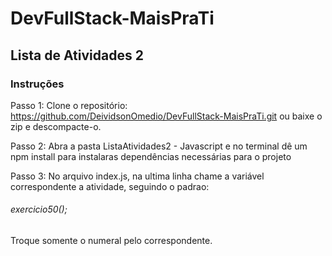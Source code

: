 # DevFullStack-MaisPraTi
## Lista de Atividades 2

### Instruções

Passo 1:
Clone o repositório:
https://github.com/DeividsonOmedio/DevFullStack-MaisPraTi.git
ou baixe o zip e descompacte-o.

Passo 2:
Abra a pasta ListaAtividades2 - Javascript e no terminal dê um 
npm install para instalaras dependências necessárias para o projeto

Passo 3:
No arquivo index.js, na ultima linha chame a variável correspondente a atividade, seguindo o padrao:
###### exercicio50();
Troque somente o numeral pelo correspondente.
